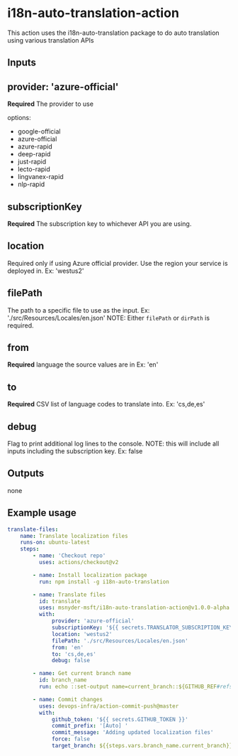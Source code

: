 # i18n-auto-translation-action

This action uses the i18n-auto-translation package to do auto translation using various translation APIs

## Inputs

## provider: 'azure-official'

**Required** The provider to use

options:

- google-official
- azure-official
- azure-rapid
- deep-rapid
- just-rapid
- lecto-rapid
- lingvanex-rapid
- nlp-rapid

## subscriptionKey

**Required** The subscription key to whichever API you are using.

## location

Required only if using Azure official provider. Use the region your service is deployed in. Ex: 'westus2'

## filePath

The path to a specific file to use as the input.
Ex: './src/Resources/Locales/en.json'
NOTE: Either `filePath` or `dirPath` is required.

## from

**Required** language the source values are in
Ex: 'en'

## to

**Required** CSV list of language codes to translate into.
Ex: 'cs,de,es'

## debug

Flag to print additional log lines to the console. NOTE: this will include all inputs including the subscription key.
Ex: false

## Outputs

none

## Example usage

```yml
translate-files:
    name: Translate localization files
    runs-on: ubuntu-latest
    steps:
        - name: 'Checkout repo'
          uses: actions/checkout@v2

        - name: Install localization package
          run: npm install -g i18n-auto-translation

        - name: Translate files
          id: translate
          uses: msnyder-msft/i18n-auto-translation-action@v1.0.0-alpha.7
          with:
              provider: 'azure-official'
              subscriptionKey: '${{ secrets.TRANSLATOR_SUBSCRIPTION_KEY }}'
              location: 'westus2'
              filePath: './src/Resources/Locales/en.json'
              from: 'en'
              to: 'cs,de,es'
              debug: false

        - name: Get current branch name
          id: branch_name
          run: echo ::set-output name=current_branch::${GITHUB_REF#refs/*/}

        - name: Commit changes
          uses: devops-infra/action-commit-push@master
          with:
              github_token: '${{ secrets.GITHUB_TOKEN }}'
              commit_prefix: '[Auto] '
              commit_message: 'Adding updated localization files'
              force: false
              target_branch: ${{steps.vars.branch_name.current_branch}}
```